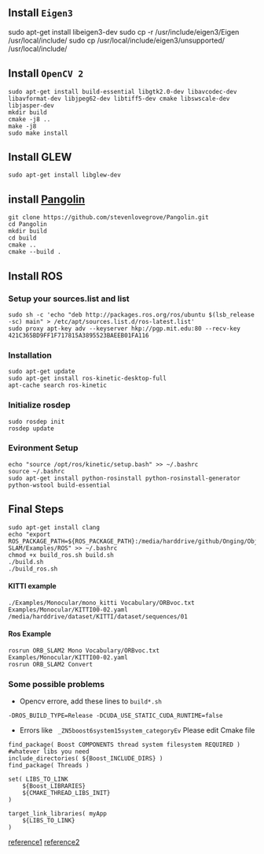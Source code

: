 ## Install `Eigen3`
sudo apt-get install libeigen3-dev
sudo cp -r  /usr/include/eigen3/Eigen  /usr/local/include/
sudo cp /usr/local/include/eigen3/unsupported/ /usr/local/include/
## Install `OpenCV 2`
```
sudo apt-get install build-essential libgtk2.0-dev libavcodec-dev libavformat-dev libjpeg62-dev libtiff5-dev cmake libswscale-dev libjasper-dev
mkdir build
cmake -j8 ..
make -j8
sudo make install
```
## Install GLEW
```
sudo apt-get install libglew-dev
```
## install [Pangolin](https://github.com/stevenlovegrove/Pangolin)
```
git clone https://github.com/stevenlovegrove/Pangolin.git
cd Pangolin
mkdir build
cd build
cmake ..
cmake --build .
```
## Install ROS
### Setup your sources.list and list
```
sudo sh -c 'echo "deb http://packages.ros.org/ros/ubuntu $(lsb_release -sc) main" > /etc/apt/sources.list.d/ros-latest.list'
sudo proxy apt-key adv --keyserver hkp://pgp.mit.edu:80 --recv-key 421C365BD9FF1F717815A3895523BAEEB01FA116
```
### Installation
```
sudo apt-get update
sudo apt-get install ros-kinetic-desktop-full
apt-cache search ros-kinetic
```
### Initialize rosdep
```
sudo rosdep init
rosdep update
```
### Evironment Setup
```
echo "source /opt/ros/kinetic/setup.bash" >> ~/.bashrc
source ~/.bashrc
sudo apt-get install python-rosinstall python-rosinstall-generator python-wstool build-essential
```
## Final Steps
```
sudo apt-get install clang
echo "export ROS_PACKAGE_PATH=${ROS_PACKAGE_PATH}:/media/harddrive/github/Onging/Object-SLAM/Examples/ROS" >> ~/.bashrc
chmod +x build_ros.sh build.sh
./build.sh
./build_ros.sh
```
#### KITTI example
```
./Examples/Monocular/mono_kitti Vocabulary/ORBvoc.txt Examples/Monocular/KITTI00-02.yaml /media/harddrive/dataset/KITTI/dataset/sequences/01
```
#### Ros Example
```
rosrun ORB_SLAM2 Mono Vocabulary/ORBvoc.txt  Examples/Monocular/KITTI00-02.yaml 
rosrun ORB_SLAM2 Convert
```
### Some possible problems
* Opencv errore, add these lines to `build*.sh`
```
-DROS_BUILD_TYPE=Release -DCUDA_USE_STATIC_CUDA_RUNTIME=false
```
* Errors like ` _ZN5boost6system15system_categoryEv`
Please edit Cmake file
```
find_package( Boost COMPONENTS thread system filesystem REQUIRED ) #whatever libs you need
include_directories( ${Boost_INCLUDE_DIRS} )
find_package( Threads )

set( LIBS_TO_LINK
    ${Boost_LIBRARIES}
    ${CMAKE_THREAD_LIBS_INIT}
)

target_link_libraries( myApp
    ${LIBS_TO_LINK}
)
```

[reference1](https://github.com/raulmur/ORB_SLAM2)
[reference2](https://stackoverflow.com/questions/13919128/cmake-set-linker-flags-for-boost)
